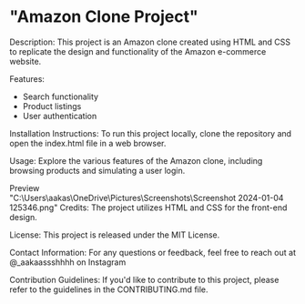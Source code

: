 # "Amazon Clone Project"

Description: This project is an Amazon clone created using HTML and CSS to replicate the design and functionality of the Amazon e-commerce website.

Features:
- Search functionality
- Product listings
- User authentication

Installation Instructions: 
To run this project locally, clone the repository and open the index.html file in a web browser.

Usage:
Explore the various features of the Amazon clone, including browsing products and simulating a user login. 

Preview <br>
"C:\Users\aakas\OneDrive\Pictures\Screenshots\Screenshot 2024-01-04 125346.png"
Credits: 
The project utilizes HTML and CSS for the front-end design.

License: This project is released under the MIT License.

Contact Information: For any questions or feedback, feel free to reach out at @_aakaassshhhh on Instagram

Contribution Guidelines: 
If you'd like to contribute to this project, please refer to the guidelines in the CONTRIBUTING.md file.
